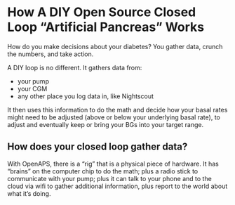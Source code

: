 # How A DIY Open Source Closed Loop “Artificial Pancreas” Works

How do you make decisions about your diabetes? You gather data, crunch the numbers, and take action. 

A DIY loop is no different. It gathers data from:
* your pump
* your CGM
* any other place you log data in, like Nightscout


It then uses this information to do the math and decide how your basal rates might need to be adjusted (above or below your underlying basal rate), to adjust and eventually keep or bring your BGs into your target range. 

## How does your closed loop gather data?

With OpenAPS, there is a “rig” that is a physical piece of hardware. It has “brains” on the computer chip to do the math; plus a radio stick to communicate with your pump; plus it can talk to your phone and to the cloud via wifi to gather additional information, plus report to the world about what it’s doing. 
